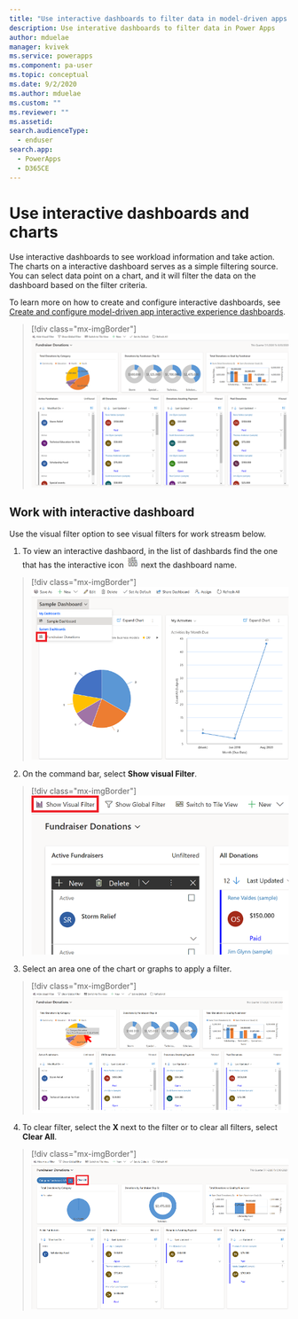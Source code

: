 ```yaml
---
title: "Use interactive dashboards to filter data in model-driven apps| MicrosoftDocs"
description: Use interative dashboards to filter data in Power Apps
author: mduelae
manager: kvivek
ms.service: powerapps
ms.component: pa-user
ms.topic: conceptual
ms.date: 9/2/2020
ms.author: mduelae
ms.custom: ""
ms.reviewer: ""
ms.assetid: 
search.audienceType: 
  - enduser
search.app: 
  - PowerApps
  - D365CE
---
```

# Use interactive dashboards and charts

Use interactive dashboards to see workload information and take action. The charts on a interactive dashboard serves as a simple filtering source. You can select data point on a chart, and it will filter the data on the dashboard based on the filter criteria. 

To learn more on how to create and configure interactive dashboards, see [Create and configure model-driven app interactive experience dashboards](https://docs.microsoft.com/powerapps/maker/model-driven-apps/configure-interactive-experience-dashboards).

> [!div class="mx-imgBorder"]
> ![Interactive dashboard](media/interactive_dashboard.png "Interactive dashboard") 
 
 ## Work with interactive dashboard
 Use the visual filter option to see visual filters for work streasm below. 
 
1. To view an interactive dashbaord, in the list of dashbards find the one that has the interactive icon ![Interactive dashboard icon](media/interactive_dashboard_icon.png "Interactive dashboard icon") next the dashboard name.


  > [!div class="mx-imgBorder"]
  > ![View a interactive dashboard](media/view_interactive_dashboard.png "view a interactive dashboard")
  
2. On the command bar, select **Show visual Filter**. 


  > [!div class="mx-imgBorder"]
  > ![Show visual filter](media/show_visual_filter.png "Show visual filter")
  
3. Select an area one of the chart or graphs to apply a filter. 

  > [!div class="mx-imgBorder"]
  > ![Select an area on a chart](media/select_chart_area.png "Select an area on a chart")
  
4. To clear filter, select the **X** next to the filter or to clear all filters, select **Clear All**.

  > [!div class="mx-imgBorder"]
  > ![Clear filters](media/clear_filter.png "Clear filters")

